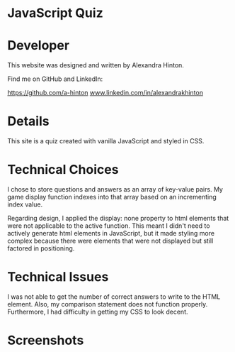 # JavaScript Quiz

# Developer
This website was designed and written by Alexandra Hinton.

Find me on GitHub and LinkedIn:

https://github.com/a-hinton
www.linkedin.com/in/alexandrakhinton

# Details
This site is a quiz created with vanilla JavaScript and styled in CSS.

# Technical Choices
I chose to store questions and answers as an array of key-value pairs. My game display function indexes into that array based on an incrementing index value.

Regarding design, I applied the display: none property to html elements that were not applicable to the active function. This meant I didn't need to actively generate html elements in JavaScript, but it made styling more complex because there were elements that were not displayed but still factored in positioning.

# Technical Issues
I was not able to get the number of correct answers to write to the HTML element. Also, my comparison statement does not function properly. Furthermore, I had difficulty in getting my CSS to look decent.

# Screenshots

